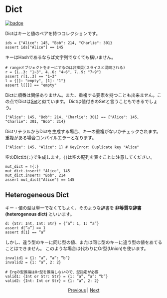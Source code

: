 # Dict

[![badge](https://img.shields.io/endpoint.svg?url=https%3A%2F%2Fgezf7g7pd5.execute-api.ap-northeast-1.amazonaws.com%2Fdefault%2Fsource_up_to_date%3Fowner%3Derg-lang%26repos%3Derg%26ref%3Dmain%26path%3Ddoc/EN/syntax/12_dict.md%26commit_hash%3Deccd113c1512076c367fb87ea73406f91ff83ba7)](https://gezf7g7pd5.execute-api.ap-northeast-1.amazonaws.com/default/source_up_to_date?owner=erg-lang&repos=erg&ref=main&path=doc/EN/syntax/12_dict.md&commit_hash=eccd113c1512076c367fb87ea73406f91ff83ba7)

Dictはキーと値のペアを持つコレクションです。

```erg
ids = {"Alice": 145, "Bob": 214, "Charlie": 301}
assert ids["Alice"] == 145
```

キーはHashであるならば文字列でなくても構いません。

```erg
# rangeオブジェクトをキーにするのは非推奨(スライスと混同される)
r = {1..3: "1~3", 4..6: "4~6", 7..9: "7~9"}
assert r[1..3] == "1~3"
l = {[]: "empty", [1]: "1"}
assert l[[]] == "empty"
```

Dictに順番は関係ありません。また、重複する要素を持つことも出来ません。この点でDictは[Set](./14_set.md)と似ています。
Dictは値付きのSetと言うこともできるでしょう。

```erg
{"Alice": 145, "Bob": 214, "Charlie": 301} == {"Alice": 145, "Charlie": 301, "Bob": 214}
```

DictリテラルからDictを生成する場合、キーの重複がないかチェックされます。
重複がある場合コンパイルエラーとなります。

```erg
{"Alice": 145, "Alice": 1} # KeyError: Duplicate key "Alice"
```

空のDictは`{:}`で生成します。`{}`は空の配列を表すことに注意してください。

```erg
mut_dict = !{:}
mut_dict.insert! "Alice", 145
mut_dict.insert! "Bob", 214
assert mut_dict["Alice"] == 145
```

## Heterogeneous Dict

キー・値の型は単一でなくてもよく、そのような辞書を __非等質な辞書(heterogenous dict)__ といいます。

```erg
d: {Str: Int, Int: Str} = {”a”: 1, 1: “a”}
assert d[”a”] == 1
assert d[1] == “a”
```

しかし、違う型のキーに同じ型の値、または同じ型のキーに違う型の値をあてることはできません。
このような場合は代わりにOr型(Union)を使います。

```erg
invalid1 = {1: “a”, “a”: “b”}
invalid2 = {1: “a”, 2: 2}

# Ergの型推論はOr型を推論しないので、型指定が必要
valid1: {Int or Str: Str} = {1: “a”, “a”: “b”}
valid2: {Int: Int or Str} = {1: “a”, 2: 2}
```

<p align='center'>
    <a href='./11_tuple.md'>Previous</a> | <a href='./13_record.md'>Next</a>
</p>
